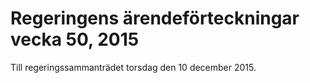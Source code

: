 # Regeringens ärendeförteckningar vecka 50, 2015

Till regeringssammanträdet torsdag den 10 december 2015.
